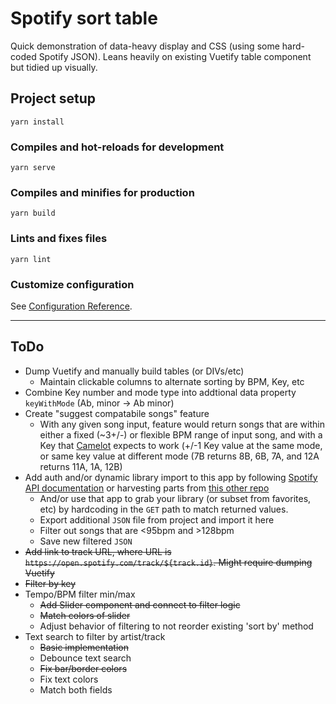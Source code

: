 # Spotify sort table

Quick demonstration of data-heavy display and CSS (using some hard-coded Spotify JSON). Leans heavily on existing Vuetify table component but tidied up visually.

## Project setup
```
yarn install
```

### Compiles and hot-reloads for development
```
yarn serve
```

### Compiles and minifies for production
```
yarn build
```

### Lints and fixes files
```
yarn lint
```

### Customize configuration
See [Configuration Reference](https://cli.vuejs.org/config/).

___

## ToDo
* Dump Vuetify and manually build tables (or DIVs/etc)
  - Maintain clickable columns to alternate sorting by BPM, Key, etc
* Combine Key number and mode type into addtional data property `keyWithMode` (Ab, minor -> Ab minor) 
* Create "suggest compatabile songs" feature
  - With any given song input, feature would return songs that are within either a fixed (~3+/-) or flexible BPM range of input song, and with a Key that [Camelot](https://mixedinkey.com/harmonic-mixing-guide/) expects to work (+/-1 Key value at the same mode, or same key value at different mode (7B returns 8B, 6B, 7A, and 12A returns 11A, 1A, 12B)
* Add auth and/or dynamic library import to this app by following [Spotify API documentation](https://developer.spotify.com/documentation/web-api/) or harvesting parts from [this other repo](https://github.com/arringtonm/spotify-playlist-app)
  - And/or use that app to grab your library (or subset from favorites, etc) by hardcoding in the `GET` path to match returned values.
  - Export additional `JSON` file from project and import it here
  - Filter out songs that are <95bpm and >128bpm 
  - Save new filtered `JSON`
* ~~Add link to track URL, where URL is `https://open.spotify.com/track/${track.id}`. Might require dumping Vuetify~~
* ~~Filter by key~~
* Tempo/BPM filter min/max
  - ~~Add Slider component and connect to filter logic~~
  - ~~Match colors of slider~~
  - Adjust behavior of filtering to not reorder existing 'sort by' method
* Text search to filter by artist/track
  - ~~Basic implementation~~
  - Debounce text search
  - ~~Fix bar/border colors~~
  - Fix text colors 
  - Match both fields 